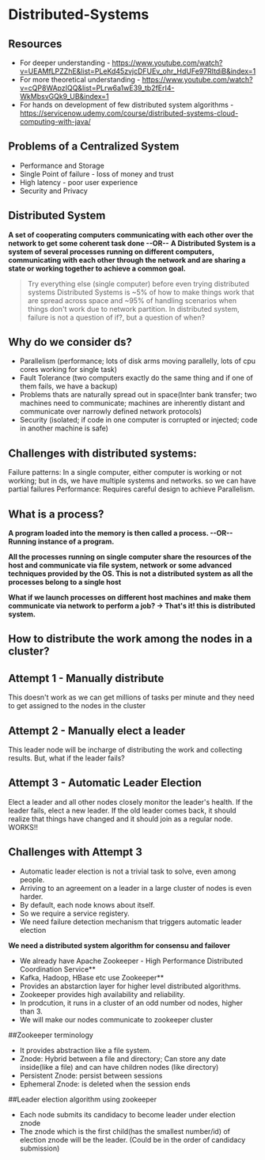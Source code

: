 # Distributed-Systems
## Resources
* For deeper understanding - https://www.youtube.com/watch?v=UEAMfLPZZhE&list=PLeKd45zvjcDFUEv_ohr_HdUFe97RItdiB&index=1
* For more theoretical understanding - https://www.youtube.com/watch?v=cQP8WApzIQQ&list=PLrw6a1wE39_tb2fErI4-WkMbsvGQk9_UB&index=1
* For hands on development of few distributed system algorithms - https://servicenow.udemy.com/course/distributed-systems-cloud-computing-with-java/
  
## Problems of a Centralized System
* Performance and Storage
* Single Point of failure - loss of money and trust
* High latency - poor user experience
* Security and Privacy

## Distributed System
**A set of cooperating computers communicating with each other over the network to get some coherent task done --OR--**
**A Distributed System is a system of several processes running on different computers, communicating with each other through the network and are sharing a state or working together to achieve a common goal.**


> Try everything else (single computer) before even trying distributed systems
> Distributed Systems is ~5% of how to make things work that are spread across space and ~95% of handling scenarios when things don't work due to network partition.
> In distributed system, failure is not a question of if?, but a question of when?

## Why do we consider ds?
* Parallelism (performance; lots of disk arms moving parallelly, lots of cpu cores working for single task)
* Fault Tolerance (two computers exactly do the same thing and if one of them fails, we have a backup)
* Problems thats are naturally spread out in space(Inter bank transfer; two machines need to communicate; machines are inherently distant and communicate over narrowly defined network protocols)
* Security (isolated; if code in one computer is corrupted or injected; code in another machine is safe)

## Challenges with distributed systems:
Failure patterns: In a single computer, either computer is working or not working; but in ds, we have multiple systems and networks. so we can have partial failures
Performance: Requires careful design to achieve Parallelism.

## What is a process?
**A program loaded into the memory is then called a process. --OR-- Running instance of a program.**

**All the processes running on single computer share the resources of the host and communicate via file system, network or some advanced techniques provided by the OS. This is not
a distributed system as all the processes belong to a single host**

**What if we launch processes on different host machines and make them communicate via network to perform a job? -> That's it! this is distributed system.**


## How to distribute the work among the nodes in a cluster?
## Attempt 1 - Manually distribute 
This doesn't work as we can get millions of tasks per minute and they need to get assigned to the nodes in the cluster

## Attempt 2 - Manually elect a leader
This leader node will be incharge of distributing the work and collecting results.
But, what if the leader fails?

## Attempt 3 - Automatic Leader Election
Elect a leader and all other nodes closely monitor the leader's health.
If the leader fails, elect a new leader.
If the old leader comes back, it should realize that things have changed and it should join as a regular node.
WORKS!!

## Challenges with Attempt 3
* Automatic leader election is not a trivial task to solve, even among people.
* Arriving to an agreement on a leader in a large cluster of nodes is even harder.
* By default, each node knows about itself.
* So we require a service registery.
* We need failure detection mechanism that triggers automatic leader election

**We need a distributed system algorithm for consensu and failover**
* We already have Apache Zookeeper - High Performance Distributed Coordination Service**
* Kafka, Hadoop, HBase etc use Zookeeper**
* Provides an abstarction layer for higher level distributed algorithms.
* Zookeeper provides high availability and reliability.
* In prodcution, it runs in a cluster of an odd number od nodes, higher than 3.
* We will make our nodes communicate to zookeeper cluster

##Zookeeper terminology
* It provides abstraction like a file system.
* Znode: Hybrid between a file and directory; Can store any date inside(like a file) and can have children nodes (like directory)
* Persistent Znode: persist between sessions
* Ephemeral Znode: is deleted when the session ends

##Leader election algorithm using zookeeper
* Each node submits its candidacy to become leader under election znode
* The znode which is the first child(has the smallest number/id) of election znode will be the leader. (Could be in the order of candidacy submission)
  


  










  
